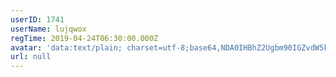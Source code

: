 ```yaml
---
userID: 1741
userName: lujqwox
regTime: 2019-04-24T06:30:00.000Z
avatar: 'data:text/plain; charset=utf-8;base64,NDA0IHBhZ2Ugbm90IGZvdW5kCg=='
url: null
---
```



